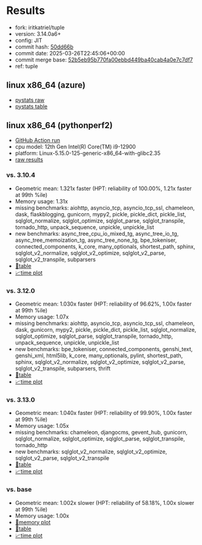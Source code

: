 # Results

- fork: iritkatriel/tuple
- version: 3.14.0a6+
- config: JIT
- commit hash: [50dd66b](https://github.com/iritkatriel/cpython/commit/50dd66b)
- commit date: 2025-03-26T22:45:06+00:00
- commit merge base: [52b5eb95b770fa00ebbd449ba40cab4a0e7c7df7](https://github.com/python/cpython/commit/52b5eb95b770fa00ebbd449ba40cab4a0e7c7df7)
- ref: tuple

## linux x86_64 (azure)

- [pystats raw](bm-20250326-azure-x86_64-iritkatriel-tuple-3.14.0a6%2B-50dd66b-pystats.json)
- [pystats table](bm-20250326-azure-x86_64-iritkatriel-tuple-3.14.0a6%2B-50dd66b-pystats.md)

## linux x86_64 (pythonperf2)

- [GitHub Action run](https://github.com/faster-cpython/benchmarking/actions/runs/14115511011)
- cpu model: 12th Gen Intel(R) Core(TM) i9-12900
- platform: Linux-5.15.0-125-generic-x86_64-with-glibc2.35
- [raw results](bm-20250326-pythonperf2-x86_64-iritkatriel-tuple-3.14.0a6%2B-50dd66b.json)

### vs. 3.10.4

- Geometric mean: 1.321x faster (HPT: reliability of 100.00%, 1.21x faster at 99th %ile)
- Memory usage: 1.31x
- missing benchmarks: aiohttp, asyncio_tcp, asyncio_tcp_ssl, chameleon, dask, flaskblogging, gunicorn, mypy2, pickle, pickle_dict, pickle_list, sqlglot_normalize, sqlglot_optimize, sqlglot_parse, sqlglot_transpile, tornado_http, unpack_sequence, unpickle, unpickle_list
- new benchmarks: async_tree_cpu_io_mixed_tg, async_tree_io_tg, async_tree_memoization_tg, async_tree_none_tg, bpe_tokeniser, connected_components, k_core, many_optionals, shortest_path, sphinx, sqlglot_v2_normalize, sqlglot_v2_optimize, sqlglot_v2_parse, sqlglot_v2_transpile, subparsers
- [📄table](bm-20250326-pythonperf2-x86_64-iritkatriel-tuple-3.14.0a6%2B-50dd66b-vs-3.10.4.md)
- [📈time plot](bm-20250326-pythonperf2-x86_64-iritkatriel-tuple-3.14.0a6%2B-50dd66b-vs-3.10.4.svg)

### vs. 3.12.0

- Geometric mean: 1.030x faster (HPT: reliability of 96.62%, 1.00x faster at 99th %ile)
- Memory usage: 1.07x
- missing benchmarks: aiohttp, asyncio_tcp, asyncio_tcp_ssl, chameleon, dask, gunicorn, mypy2, pickle, pickle_dict, pickle_list, sqlglot_normalize, sqlglot_optimize, sqlglot_parse, sqlglot_transpile, tornado_http, unpack_sequence, unpickle, unpickle_list
- new benchmarks: bpe_tokeniser, connected_components, genshi_text, genshi_xml, html5lib, k_core, many_optionals, pylint, shortest_path, sphinx, sqlglot_v2_normalize, sqlglot_v2_optimize, sqlglot_v2_parse, sqlglot_v2_transpile, subparsers, thrift
- [📄table](bm-20250326-pythonperf2-x86_64-iritkatriel-tuple-3.14.0a6%2B-50dd66b-vs-3.12.0.md)
- [📈time plot](bm-20250326-pythonperf2-x86_64-iritkatriel-tuple-3.14.0a6%2B-50dd66b-vs-3.12.0.svg)

### vs. 3.13.0

- Geometric mean: 1.040x faster (HPT: reliability of 99.90%, 1.00x faster at 99th %ile)
- Memory usage: 1.05x
- missing benchmarks: chameleon, djangocms, gevent_hub, gunicorn, sqlglot_normalize, sqlglot_optimize, sqlglot_parse, sqlglot_transpile, tornado_http
- new benchmarks: sqlglot_v2_normalize, sqlglot_v2_optimize, sqlglot_v2_parse, sqlglot_v2_transpile
- [📄table](bm-20250326-pythonperf2-x86_64-iritkatriel-tuple-3.14.0a6%2B-50dd66b-vs-3.13.0.md)
- [📈time plot](bm-20250326-pythonperf2-x86_64-iritkatriel-tuple-3.14.0a6%2B-50dd66b-vs-3.13.0.svg)

### vs. base

- Geometric mean: 1.002x slower (HPT: reliability of 58.18%, 1.00x slower at 99th %ile)
- Memory usage: 1.00x
- [🧠memory plot](bm-20250326-pythonperf2-x86_64-iritkatriel-tuple-3.14.0a6%2B-50dd66b-vs-base-mem.svg)
- [📄table](bm-20250326-pythonperf2-x86_64-iritkatriel-tuple-3.14.0a6%2B-50dd66b-vs-base.md)
- [📈time plot](bm-20250326-pythonperf2-x86_64-iritkatriel-tuple-3.14.0a6%2B-50dd66b-vs-base.svg)

